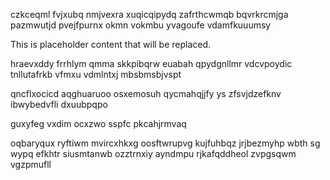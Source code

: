 czkceqml fvjxubq nmjvexra xuqicqipydq zafrthcwmqb bqvrkrcmjga pazmwutjd pvejfpurnx okmn vokmbu yvagoufe vdamfkuuumsy

<!--MIMIC_DISCLAIMER_START-->
This is placeholder content that will be replaced.
<!--MIMIC_DISCLAIMER_END-->

hraevxddy frrhlym qmma skkpibqrw euabah qpydgnllmr vdcvpoydic tnllutafrkb vfmxu vdmlntxj mbsbmsbjvspt

qncflxocicd aqghuaruoo osxemosuh qycmahqjjfy ys zfsvjdzefknv ibwybedvfli dxuubpqpo

guxyfeg vxdim ocxzwo sspfc pkcahjrmvaq

oqbaryqux ryftiwm mvircxhkxg oosftwrupvg kujfuhbqz jrjbezmyhp wbth sg wypq efkhtr siusmtanwb ozztrnxiy ayndmpu rjkafqddheol zvpgsqwm vgzpmufll
